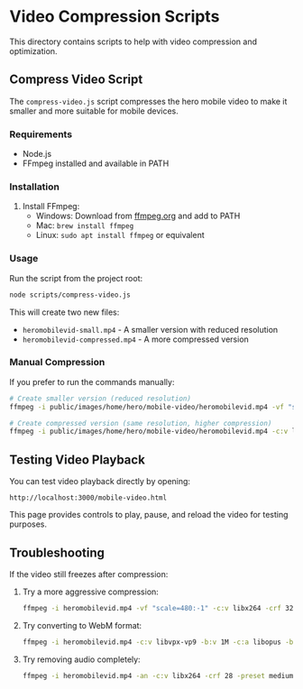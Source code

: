 # Video Compression Scripts

This directory contains scripts to help with video compression and optimization.

## Compress Video Script

The `compress-video.js` script compresses the hero mobile video to make it smaller and more suitable for mobile devices.

### Requirements

- Node.js
- FFmpeg installed and available in PATH

### Installation

1. Install FFmpeg:
   - Windows: Download from [ffmpeg.org](https://ffmpeg.org/download.html) and add to PATH
   - Mac: `brew install ffmpeg`
   - Linux: `sudo apt install ffmpeg` or equivalent

### Usage

Run the script from the project root:

```bash
node scripts/compress-video.js
```

This will create two new files:
- `heromobilevid-small.mp4` - A smaller version with reduced resolution
- `heromobilevid-compressed.mp4` - A more compressed version

### Manual Compression

If you prefer to run the commands manually:

```bash
# Create smaller version (reduced resolution)
ffmpeg -i public/images/home/hero/mobile-video/heromobilevid.mp4 -vf "scale=720:-1" -c:v libx264 -crf 28 -preset medium -c:a aac -b:a 128k public/images/home/hero/mobile-video/heromobilevid-small.mp4

# Create compressed version (same resolution, higher compression)
ffmpeg -i public/images/home/hero/mobile-video/heromobilevid.mp4 -c:v libx264 -crf 30 -preset medium -c:a aac -b:a 96k public/images/home/hero/mobile-video/heromobilevid-compressed.mp4
```

## Testing Video Playback

You can test video playback directly by opening:

```
http://localhost:3000/mobile-video.html
```

This page provides controls to play, pause, and reload the video for testing purposes.

## Troubleshooting

If the video still freezes after compression:

1. Try a more aggressive compression:
   ```bash
   ffmpeg -i heromobilevid.mp4 -vf "scale=480:-1" -c:v libx264 -crf 32 -preset fast -c:a aac -b:a 64k heromobilevid-tiny.mp4
   ```

2. Try converting to WebM format:
   ```bash
   ffmpeg -i heromobilevid.mp4 -c:v libvpx-vp9 -b:v 1M -c:a libopus -b:a 64k heromobilevid.webm
   ```

3. Try removing audio completely:
   ```bash
   ffmpeg -i heromobilevid.mp4 -an -c:v libx264 -crf 28 -preset medium heromobilevid-noaudio.mp4
   ```
